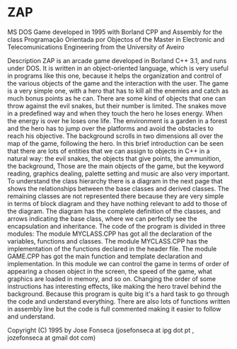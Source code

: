 # ZAP
MS DOS Game developed in 1995 with Borland CPP and Assembly for the class Programação Orientada por Objectos of the Master in Electronic and Telecomunications Engineering from the University of Aveiro

Description
ZAP is an arcade game developed in Borland C++ 3.1, and runs under DOS.
It is written in an object-oriented language, which is very useful in programs like this one, because it helps the organization and control of the various objects of the game and the interaction with the user.
The game is a very simple one, with a hero that has to kill all the enemies and catch as much bonus points as he can. There are some kind of objects that one can throw against the evil snakes, but their number is limited. The snakes move in a predefined way and when they touch the hero he loses energy. When the energy is over he loses one life.
The environment is a garden in a forest and the hero has to jump over the platforms and avoid the obstacles to reach his objective. The background scrolls in two dimensions all over the map of the game, following the hero.
In this brief introduction can be seen that there are lots of entities that we can assign to objects in C++ in a natural way:
 	the evil snakes,
 	the objects that give points,
 	the ammunition,
 	the background,
Those are the main objects of the game, but the keyword reading, graphics dealing, palette setting and music are also very important.
To understand the class hierarchy there is a diagram in the next page that shows the relationships between the base classes and derived classes. The remaining classes are not represented there because they are very simple in terms of block diagram and they have nothing relevant to add to those of the diagram.
The diagram has the complete definition of the classes, and arrows indicating the base class, where we can perfectly see the encapsulation and inheritance.
The code of the program is divided in three modules:
  The module MYCLASS.CPP has got all the declaration of the variables, functions and classes.
 	The module MYCLASS.CPP has the implementation of the functions declared in the header file.
 	The module GAME.CPP has got the main function and template declaration and implementation. In this module we can control the game in terms of order of appearing a chosen object in the screen, the speed of the game, what graphics are loaded in memory, and so on. Changing the order of some instructions has interesting effects, like making the hero travel behind the background.
Because this program is quite big it's a hard task to go through the code and understand everything. There are also lots of functions written in assembly line but the code is full commented making it easier to follow and understand.

Copyright (C) 1995 by Jose Fonseca (josefonseca at ipg dot pt , jozefonseca at gmail dot com)
